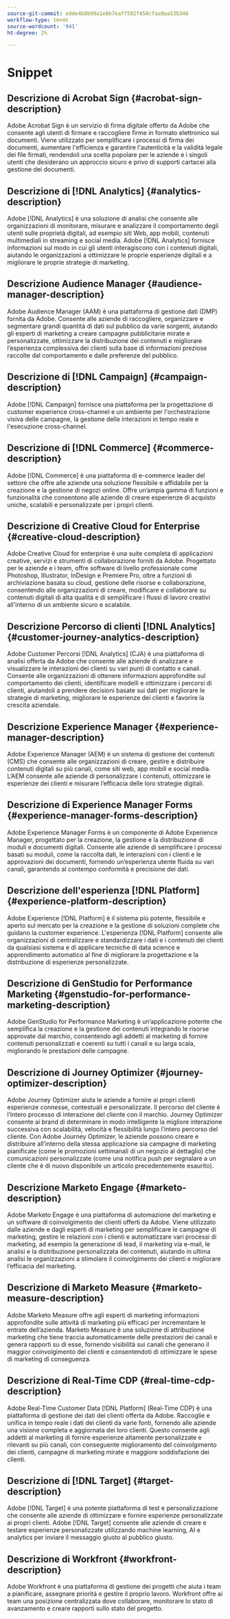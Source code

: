 ```yaml
---
source-git-commit: edde4b8b98a1e8b7eaff592f458cfaa9aa53b346
workflow-type: tm+mt
source-wordcount: '941'
ht-degree: 2%

---
```

# Snippet

## Descrizione di Acrobat Sign {#acrobat-sign-description}

Adobe Acrobat Sign è un servizio di firma digitale offerto da Adobe che consente agli utenti di firmare e raccogliere firme in formato elettronico sui documenti. Viene utilizzato per semplificare i processi di firma dei documenti, aumentare l&#39;efficienza e garantire l&#39;autenticità e la validità legale dei file firmati, rendendoli una scelta popolare per le aziende e i singoli utenti che desiderano un approccio sicuro e privo di supporti cartacei alla gestione dei documenti.

## Descrizione di [!DNL Analytics] {#analytics-description}

Adobe [!DNL Analytics] è una soluzione di analisi che consente alle organizzazioni di monitorare, misurare e analizzare il comportamento degli utenti sulle proprietà digitali, ad esempio siti Web, app mobili, contenuti multimediali in streaming e social media. Adobe [!DNL Analytics] fornisce informazioni sul modo in cui gli utenti interagiscono con i contenuti digitali, aiutando le organizzazioni a ottimizzare le proprie esperienze digitali e a migliorare le proprie strategie di marketing.

## Descrizione Audience Manager {#audience-manager-description}

Adobe Audience Manager (AAM) è una piattaforma di gestione dati (DMP) fornita da Adobe. Consente alle aziende di raccogliere, organizzare e segmentare grandi quantità di dati sul pubblico da varie sorgenti, aiutando gli esperti di marketing a creare campagne pubblicitarie mirate e personalizzate, ottimizzare la distribuzione dei contenuti e migliorare l’esperienza complessiva dei clienti sulla base di informazioni preziose raccolte dal comportamento e dalle preferenze del pubblico.

## Descrizione di [!DNL Campaign] {#campaign-description}

Adobe [!DNL Campaign] fornisce una piattaforma per la progettazione di customer experience cross-channel e un ambiente per l&#39;orchestrazione visiva delle campagne, la gestione delle interazioni in tempo reale e l&#39;esecuzione cross-channel.

## Descrizione di [!DNL Commerce] {#commerce-description}

Adobe [!DNL Commerce] è una piattaforma di e-commerce leader del settore che offre alle aziende una soluzione flessibile e affidabile per la creazione e la gestione di negozi online. Offre un’ampia gamma di funzioni e funzionalità che consentono alle aziende di creare esperienze di acquisto uniche, scalabili e personalizzate per i propri clienti.

## Descrizione di Creative Cloud for Enterprise {#creative-cloud-description}

Adobe Creative Cloud for enterprise è una suite completa di applicazioni creative, servizi e strumenti di collaborazione forniti da Adobe. Progettato per le aziende e i team, offre software di livello professionale come Photoshop, Illustrator, InDesign e Premiere Pro, oltre a funzioni di archiviazione basata su cloud, gestione delle risorse e collaborazione, consentendo alle organizzazioni di creare, modificare e collaborare su contenuti digitali di alta qualità e di semplificare i flussi di lavoro creativi all&#39;interno di un ambiente sicuro e scalabile.

## Descrizione Percorso di clienti [!DNL Analytics] {#customer-journey-analytics-description}

Adobe Customer Percorsi [!DNL Analytics] (CJA) è una piattaforma di analisi offerta da Adobe che consente alle aziende di analizzare e visualizzare le interazioni dei clienti su vari punti di contatto e canali. Consente alle organizzazioni di ottenere informazioni approfondite sul comportamento dei clienti, identificare modelli e ottimizzare i percorsi di clienti, aiutandoli a prendere decisioni basate sui dati per migliorare le strategie di marketing, migliorare le esperienze dei clienti e favorire la crescita aziendale.

## Descrizione Experience Manager {#experience-manager-description}

Adobe Experience Manager (AEM) è un sistema di gestione dei contenuti (CMS) che consente alle organizzazioni di creare, gestire e distribuire contenuti digitali su più canali, come siti web, app mobili e social media. L’AEM consente alle aziende di personalizzare i contenuti, ottimizzare le esperienze dei clienti e misurare l’efficacia delle loro strategie digitali.

## Descrizione di Experience Manager Forms {#experience-manager-forms-description}

Adobe Experience Manager Forms è un componente di Adobe Experience Manager, progettato per la creazione, la gestione e la distribuzione di moduli e documenti digitali. Consente alle aziende di semplificare i processi basati su moduli, come la raccolta dati, le interazioni con i clienti e le approvazioni dei documenti, fornendo un’esperienza utente fluida su vari canali, garantendo al contempo conformità e precisione dei dati.

## Descrizione dell&#39;esperienza [!DNL Platform] {#experience-platform-description}

Adobe Experience [!DNL Platform] è il sistema più potente, flessibile e aperto sul mercato per la creazione e la gestione di soluzioni complete che guidano la customer experience. L&#39;esperienza [!DNL Platform] consente alle organizzazioni di centralizzare e standardizzare i dati e i contenuti dei clienti da qualsiasi sistema e di applicare tecniche di data science e apprendimento automatico al fine di migliorare la progettazione e la distribuzione di esperienze personalizzate.


## Descrizione di GenStudio for Performance Marketing {#genstudio-for-performance-marketing-description}

Adobe GenStudio for Performance Marketing è un’applicazione potente che semplifica la creazione e la gestione dei contenuti integrando le risorse approvate dal marchio, consentendo agli addetti al marketing di fornire contenuti personalizzati e coerenti su tutti i canali e su larga scala, migliorando le prestazioni delle campagne.

## Descrizione di Journey Optimizer {#journey-optimizer-description}

Adobe Journey Optimizer aiuta le aziende a fornire ai propri clienti esperienze connesse, contestuali e personalizzate. Il percorso del cliente è l’intero processo di interazione del cliente con il marchio. Journey Optimizer consente ai brand di determinare in modo intelligente la migliore interazione successiva con scalabilità, velocità e flessibilità lungo l’intero percorso del cliente. Con Adobe Journey Optimizer, le aziende possono creare e distribuire all’interno della stessa applicazione sia campagne di marketing pianificate (come le promozioni settimanali di un negozio al dettaglio) che comunicazioni personalizzate (come una notifica push per segnalare a un cliente che è di nuovo disponibile un articolo precedentemente esaurito).

## Descrizione Marketo Engage {#marketo-description}

Adobe Marketo Engage è una piattaforma di automazione del marketing e un software di coinvolgimento dei clienti offerti da Adobe. Viene utilizzato dalle aziende e dagli esperti di marketing per semplificare le campagne di marketing, gestire le relazioni con i clienti e automatizzare vari processi di marketing, ad esempio la generazione di lead, il marketing via e-mail, le analisi e la distribuzione personalizzata dei contenuti, aiutando in ultima analisi le organizzazioni a stimolare il coinvolgimento dei clienti e migliorare l’efficacia del marketing.

## Descrizione di Marketo Measure {#marketo-measure-description}

Adobe Marketo Measure offre agli esperti di marketing informazioni approfondite sulle attività di marketing più efficaci per incrementare le entrate dell’azienda. Marketo Measure è una soluzione di attribuzione marketing che tiene traccia automaticamente delle prestazioni dei canali e genera rapporti su di esse, fornendo visibilità sui canali che generano il maggior coinvolgimento dei clienti e consentendoti di ottimizzare le spese di marketing di conseguenza.

## Descrizione di Real-Time CDP {#real-time-cdp-description}

Adobe Real-Time Customer Data [!DNL Platform] (Real-Time CDP) è una piattaforma di gestione dei dati dei clienti offerta da Adobe. Raccoglie e unifica in tempo reale i dati dei clienti da varie fonti, fornendo alle aziende una visione completa e aggiornata dei loro clienti. Questo consente agli addetti al marketing di fornire esperienze altamente personalizzate e rilevanti su più canali, con conseguente miglioramento del coinvolgimento dei clienti, campagne di marketing mirate e maggiore soddisfazione dei clienti.

## Descrizione di [!DNL Target] {#target-description}

Adobe [!DNL Target] è una potente piattaforma di test e personalizzazione che consente alle aziende di ottimizzare e fornire esperienze personalizzate ai propri clienti. Adobe [!DNL Target] consente alle aziende di creare e testare esperienze personalizzate utilizzando machine learning, AI e analytics per inviare il messaggio giusto al pubblico giusto.

## Descrizione di Workfront {#workfront-description}

Adobe Workfront è una piattaforma di gestione dei progetti che aiuta i team a pianificare, assegnare priorità e gestire il proprio lavoro. Workfront offre ai team una posizione centralizzata dove collaborare, monitorare lo stato di avanzamento e creare rapporti sullo stato del progetto.
